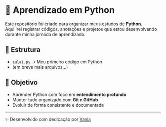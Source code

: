 # 🐍 Aprendizado em Python

Este repositório foi criado para organizar meus estudos de **Python**.  
Aqui irei registrar códigos, anotações e projetos que estou desenvolvendo durante minha jornada de aprendizado.

## 📂 Estrutura
- `aula1.py` → Meu primeiro código em Python
- (em breve mais arquivos...)

## 🚀 Objetivo
- Aprender Python com foco em **entendimento profundo**
- Manter tudo organizado com **Git e GitHub**
- Evoluir de forma consistente e documentada

---

✨ Desenvolvido com dedicação por [Vania](https://github.com/vvania-ssantos)